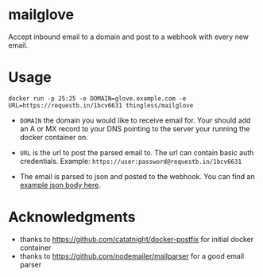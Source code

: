 mailglove
==============
Accept inbound email to a domain and post to a webhook with every new email.

Usage
=====
```
docker run -p 25:25 -e DOMAIN=glove.example.com -e URL=https://requestb.in/1bcv6631 thingless/mailglove
```
* `DOMAIN` the domain you would like to receive email for. Your should add an A or MX record to your DNS
pointing to the server your running the docker container on.

* `URL` is the url to post the parsed email to. The url can contain basic auth credentials. Example:  `https://user:password@requestb.in/1bcv6631`

* The email is parsed to json and posted to the webhook. You can find an [example json body here](https://github.com/thingless/mailglove/blob/master/example_post_body.json).

Acknowledgments
===============
* thanks to https://github.com/catatnight/docker-postfix for initial docker container
* thanks to https://github.com/nodemailer/mailparser for a good email parser 
